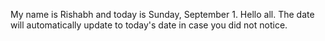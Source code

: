 My name is Rishabh and today is Sunday, September 1. Hello all. The date will automatically update to today's date in case you did not notice.
